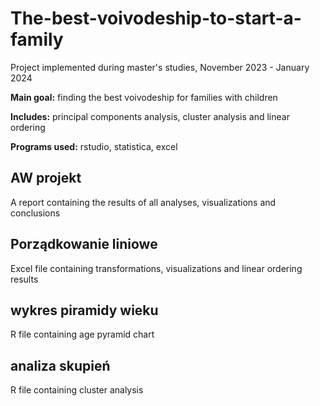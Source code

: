 # The-best-voivodeship-to-start-a-family
Project implemented during master's studies, November 2023 - January 2024

**Main goal:** finding the best voivodeship for families with children

**Includes:** principal components analysis, cluster analysis and linear ordering

**Programs used:** rstudio, statistica, excel

## AW projekt
A report containing the results of all analyses, visualizations and conclusions

## Porządkowanie liniowe
Excel file containing transformations, visualizations and linear ordering results

## wykres piramidy wieku
R file containing age pyramid chart

## analiza skupień
R file containing cluster analysis

